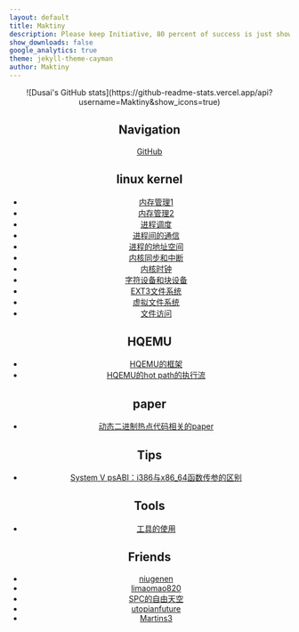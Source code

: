 ```yaml
---
layout: default
title: Maktiny
description: Please keep Initiative, 80 percent of success is just showing up.
show_downloads: false
google_analytics: true
theme: jekyll-theme-cayman
author: Maktiny
---
```


<div align=center>![Dusai's GitHub stats](https://github-readme-stats.vercel.app/api?username=Maktiny&show_icons=true)



## Navigation

[GitHub](https://github.com/Maktiny)

## linux kernel
*  [内存管理1](./docs/tips/linux_notes/memory_manage0.md)
*  [内存管理2](./docs/tips/linux_notes/memory_manage1.md)
*  [进程调度](./docs/tips/linux_notes/process_manage.md)
*  [进程间的通信](./docs/tips/linux_notes/process_communication.md)
*  [进程的地址空间](./docs/tips/linux_notes/process_address.md)
*  [内核同步和中断](./docs/tips/linux_notes/kernel_synchronize.md)
*  [内核时钟](./docs/tips/linux_notes/kernel_time.md)
*  [字符设备和块设备](./docs/tips/linux_notes/cdev.md)
*  [EXT3文件系统](./docs/tips/linux_notes/Ext4.md)
*  [虚拟文件系统](./docs/tips/linux_notes/vfs.md)
*  [文件访问](./docs/tips/linux_notes/access_file.md)

## HQEMU
*  [HQEMU的框架](./docs/tips/linux_notes/HQEMU_structure.md)
*  [HQEMU的hot path的执行流](./docs/tips/linux_notes/hqemu_exec_flow.md)

## paper
*  [动态二进制热点代码相关的paper](./docs/tips/linux_notes/paper_list.md)


## Tips
*   [System V psABI：i386与x86_64函数传参的区别](./docs/tips/linux_notes/function_call.md)

## Tools
*   [工具的使用](./docs/tips/linux_notes/tools.md)

## Friends
*   [niugenen](https://niugenen.github.io/)
*   [limaomao820](https://limaomao821.github.io/)
*   [SPC的自由天空](https://blog.spcsky.com/)
*   [utopianfuture](https://utopianfuture.github.io/)
*   [Martins3](https://martins3.github.io/)


<script src="https://utteranc.es/client.js"
        repo="https://github.com/maktiny/Maktiny.github.io"
        issue-term="pathname"
        label="Comment"
        theme="github-light"
        crossorigin="anonymous"
        async>
</script>
